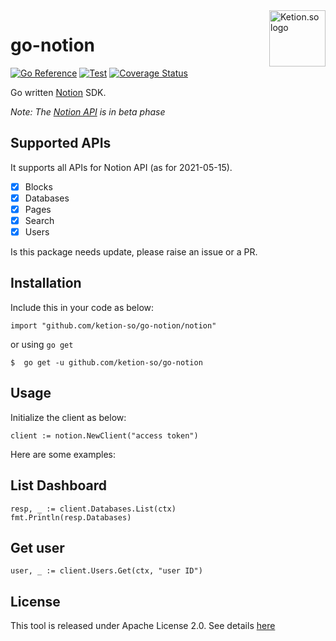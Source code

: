 <a href="https://github.com/ketion-so">
    <img src="https://avatars.githubusercontent.com/u/83997411?s=200&v=4" alt="Ketion.so logo" title="Ketion.so" align="right" height="90" />
</a>

# go-notion

[![Go Reference](https://pkg.go.dev/badge/github.com/ketion-so/go-notion.svg)](https://pkg.go.dev/github.com/ketion-so/go-notion)
[![Test](https://github.com/ketion-so/go-notion/actions/workflows/test.yml/badge.svg)](https://github.com/ketion-so/go-notion/actions/workflows/test.yml)
[![Coverage Status](https://coveralls.io/repos/github/ketion-so/go-notion/badge.svg?branch=main)](https://coveralls.io/github/ketion-so/go-notion?branch=main)

Go written [Notion](https://www.notion.so) SDK.

*Note: The [Notion API](https://developers.notion.com/) is in beta phase*

## Supported APIs

It supports all APIs for Notion API (as for 2021-05-15).

* [x] Blocks
* [x] Databases
* [x] Pages
* [x] Search
* [x] Users

Is this package needs update, please raise an issue or a PR.

## Installation

Include this  in your code as below:

```golang
import "github.com/ketion-so/go-notion/notion"
```

or using `go get`

```console
$  go get -u github.com/ketion-so/go-notion
```

## Usage

Initialize the client as below:

```golang
client := notion.NewClient("access token")
```

Here are some examples:

## List Dashboard

```golang
resp, _ := client.Databases.List(ctx)
fmt.Println(resp.Databases)
```

## Get user

```golang
user, _ := client.Users.Get(ctx, "user ID")
```


## License

This tool is released under Apache License 2.0. See details [here](./LICENSE)

